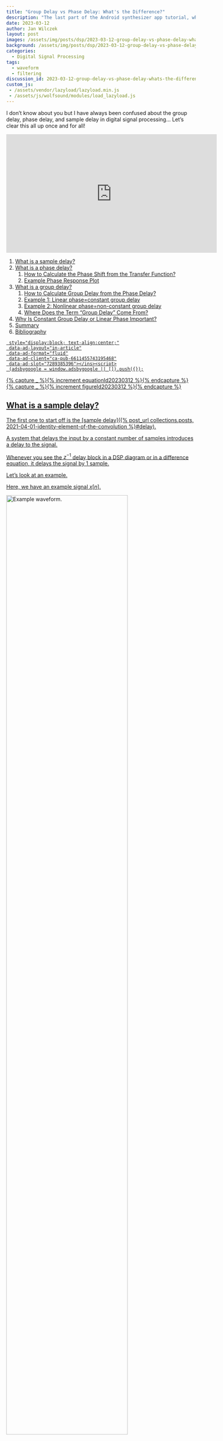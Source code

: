 ```yaml
---
title: "Group Delay vs Phase Delay: What's the Difference?"
description: "The last part of the Android synthesizer app tutorial, where we implement the wavetable synthesis algorithm in C++."
date: 2023-03-12
author: Jan Wilczek
layout: post
images: /assets/img/posts/dsp/2023-03-12-group-delay-vs-phase-delay-whats-the-difference/
background: /assets/img/posts/dsp/2023-03-12-group-delay-vs-phase-delay-whats-the-difference/Thumbnail.webp
categories:
  - Digital Signal Processing
tags:
  - waveform
  - filtering
discussion_id: 2023-03-12-group-delay-vs-phase-delay-whats-the-difference
custom_js:
 - /assets/vendor/lazyload/lazyload.min.js
 - /assets/js/wolfsound/modules/load_lazyload.js
---
```

I don’t know about you but I have always been confused about the group delay, phase delay, and sample delay in digital signal processing… Let’s clear this all up once and for all!

<iframe width="560" height="315" src="https://www.youtube.com/embed/ox-CyJVpJEM" title="YouTube video player" frameborder="0" allow="accelerometer; autoplay; clipboard-write; encrypted-media; gyroscope; picture-in-picture; web-share" allowfullscreen></iframe>

1. [What is a sample delay?](#what-is-a-sample-delay)
2. [What is a phase delay?](#what-is-a-phase-delay)
   1. [How to Calculate the Phase Shift from the Transfer Function?](#how-to-calculate-the-phase-shift-from-the-transfer-function)
   2. [Example Phase Response Plot](#example-phase-response-plot)
3. [What is a group delay?](#what-is-a-group-delay)
   1. [How to Calculate Group Delay from the Phase Delay?](#how-to-calculate-group-delay-from-the-phase-delay)
   2. [Example 1: Linear phase=constant group delay](#example-1-linear-phaseconstant-group-delay)
   3. [Example 2: Nonlinear phase=non-constant group delay](#example-2-nonlinear-phasenon-constant-group-delay)
   4. [Where Does the Term “Group Delay” Come From?](#where-does-the-term-group-delay-come-from)
4. [Why Is Constant Group Delay or Linear Phase Important?](#why-is-constant-group-delay-or-linear-phase-important)
5. [Summary](#summary)
6. [Bibliography](#bibliography)

<script defer src="https://pagead2.googlesyndication.com/pagead/js/adsbygoogle.js?client=ca-pub-6611455743195468"
     crossorigin="anonymous"></script><ins class="adsbygoogle"
     style="display:block; text-align:center;"
     data-ad-layout="in-article"
     data-ad-format="fluid"
     data-ad-client="ca-pub-6611455743195468"
     data-ad-slot="7289385396"></ins><script>
     (adsbygoogle = window.adsbygoogle || []).push({});
</script>


{% capture _ %}{% increment equationId20230312  %}{% endcapture %}
{% capture _ %}{% increment figureId20230312  %}{% endcapture %}

## What is a sample delay?

The first one to start off is the [sample delay]({% post_url collections.posts, 2021-04-01-identity-element-of-the-convolution %}#delay).

A system that delays the input by a constant number of samples introduces a delay to the signal.

Whenever you see the $z^{-1}$ delay block in a DSP diagram or in a difference equation, it delays the signal by 1 sample.

Let’s look at an example.

Here, we have an example signal $x[n]$.

<div markdown="0">
<img class="lazyload" data-src="{{ page.images | absolute_url | append: "/two_sines_signal.webp" }}" alt="Example waveform." width="80%">
</div>
_Figure {% increment figureId20230312 %}. Some signal._

What happens to it if we delay it by 4 samples?

<div markdown="0">
<img class="lazyload" data-src="{{ page.images | absolute_url | append: "/delayed_two_sines_signal.webp" }}" alt="Example waveform delayed by 4 samples." width="80%">
</div>
_Figure {% increment figureId20230312 %}. Signal delayed by 4 samples._

As you can see at the output of the delay, the signal is simply delayed by 4 samples. We denote the delayed signal by $x[n-4]$.

Remember that by the sample delay of a system, we refer to the delay of the whole signal by some number of samples between the output and the input. Pure delay elements, do not introduce any other change beyond the delay.

I have discussed the delay in samples in more detail in the following [article & video]({% post_url collections.posts, 2021-04-01-identity-element-of-the-convolution %}).

## What is a phase delay?

Let’s consider once again the output of the system delayed by 4 samples.

<div markdown="0">
<img class="lazyload" data-src="{{ page.images | absolute_url | append: "/delayed_two_sines_no_shadow.webp" }}" alt="Waveform of a signal consisting of 2 sines delayed by 4 samples." width="80%">
</div>
_Figure {% increment figureId20230312 %}. Signal consisting of 2 sines delayed by 4 samples._

This signal consists of 2 sines: one of them has period equal to 16 samples and the other one has period equal to 8 samples.

<div markdown="0">
<img class="lazyload" data-src="{{ page.images | absolute_url | append: "/sine1_signal.webp" }}" alt="Waveform of a sine with period of 16 samples." width="80%">
</div>
_Figure {% increment figureId20230312 %}. Sine with period of 16 samples._

<div markdown="0">
<img class="lazyload" data-src="{{ page.images | absolute_url | append: "/sine2_signal.webp" }}" alt="Waveform of a sine with period of 8 samples." width="80%">
</div>
_Figure {% increment figureId20230312 %}. Sine with period of 8 samples._

If you don’t know what the period of a signal is, it’s the smallest positive number of samples after which the signal starts repeating itself. For example, the “2-sine” signal repeats every 16 samples.

Both sines inside the signal were delayed by the same number of samples. But how did their phase advance?

The **phase** of a sine is a value in the $[0, 2\pi)$ range. The period of a sine is equal to $2\pi$. So its phase tells us at which point in the period we are.

For the sine, whose period is 8 samples, 4 samples are half of its period. Therefore, 4 samples correspond to a shift of its argument (phase) by $\pi$ (half of the $2\pi$ period). Thus, the phase delay (or phase shift) of this sine is $\pi$.

However, for the sine, whose period is 16 samples, 4 samples are just one quarter of its period. Therefore, 4 samples correspond to a phase delay of $\frac{1}{4} \cdot 2\pi = \frac{\pi}{2}$.

See? A delay in samples means different phase delays for different sines. To calculate the phase shift of a sine given its sample delay or vice versa, we need to know the period or the frequency of the sine.

### How to Calculate the Phase Shift from the Transfer Function?

If we have the transfer function of a digital system or its frequency response $H(e^{j\omega})$, we can easily calculate its phase response as

$$
\arg H\left(e^{j\omega}\right),\quad ({% increment equationId20230312  %})
$$

where $\arg$ returns the principal argument of the given complex number in radians. The principal argument is always in the $(-\pi, \pi]$ range. Therefore, this phase is also called a **wrapped phase** because it is wrapped to the $(-\pi, \pi]$ range.

### Example Phase Response Plot

Here is an example phase response plot. It is the phase response of the second-order Butterworth IIR lowpass filter with the cutoff frequency set to $\frac{1}{4}$ of the Nyquist frequency.

<div markdown="0">
<img class="lazyload" data-src="{{ page.images | absolute_url | append: "/butterworth_lp2_phase_response.webp" }}" alt="IIR lowpass filter phase response plot." width="80%">
</div>
_Figure {% increment figureId20230312 %}. Phase response of the second-order Butterworth IIR lowpass filter with the cutoff frequency set to $\frac{1}{4}$ of the Nyquist frequency._

As you can see, this phase response is clearly nonlinear; in fact, all IIR filters have nonlinear phase.

Ok, we know what is the sample delay and the phase delay. Then, what is the group delay?

## What is a group delay?

“Group delay” is probably the most misleading term in the history of DSP but I admit, it does make sense.

To understand the group delay let’s look at an example.

In a pure delay system, all frequency components at the input are delayed by a constant number of samples.

What if each frequency was delayed by a different number of samples?

To use our “2-sine” signal again, let’s say we delay the sine with the period equal to 8 samples by 4 samples and the sine with the period equal to 16 samples by 8 samples.

Here you can see the output of the described frequency-dependent delaying system.

<div markdown="0">
<img class="lazyload" data-src="{{ page.images | absolute_url | append: "/phase_delayed_two_sines_signal.webp" }}" alt="Waveform of a signal consisting of 2 sines delayed with a frequency-dependent delay" width="80%">
</div>
_Figure {% increment figureId20230312 %}. Signal consisting of 2 sines delayed with a frequency-dependent delay._

Looking at the sines separately, at the output of this system the delayed sines look as follows.

<div markdown="0">
<img class="lazyload" data-src="{{ page.images | absolute_url | append: "/delayed_sine1_signal.webp" }}" alt="Waveform of the sine with period of 16 samples delayed by 8 samples" width="80%">
</div>
_Figure {% increment figureId20230312 %}. Sine with period of 16 samples delayed by 8 samples (phase delayed by $\pi$)._

<div markdown="0">
<img class="lazyload" data-src="{{ page.images | absolute_url | append: "/delayed_sine2_signal.webp" }}" alt="Waveform of the sine with period of 8 samples delayed by 4 samples" width="80%">
</div>
_Figure {% increment figureId20230312 %}. Sine with period of 8 samples delayed by 4 samples (phase delayed by $\pi$)._

What is interesting, now both sines have the same phase delay, $\pi$. However, you can see that the output in Figure 7 looks different visually from the input although these are still those two sines; if you’re unsure that they are different, check the first nonzero samples of the delayed signal. The relative position of the sines changed and, thus, the waveform changed.

As you might guess at this point, the **group delay** is exactly the number of samples by which a single frequency component is delayed.

In our example, the group delay of the frequency corresponding to period 8 is 4 and the group delay of the frequency corresponding to period 16 is 8.

In the previous example, where the whole input was delayed by 4 samples, you saw that if the group delay is constant for all frequencies, the system does not alter the waveform visually, it simply delays it; we get a delay system as in the definition of the sample delay.

So constant group delay is equivalent to sample delay.

### How to Calculate Group Delay from the Phase Delay?

Group delay can be easily calculated from the phase delay of the system

$$
\text{grd}\left[ H(e^{j\omega})\right] = - \frac{d}{d\omega}\{\arg H\left(e^{j\omega}\right)\},\quad ({% increment equationId20230312  %})
$$

where

- $H(e^{j\omega})$ is the complex frequency response of the system,
- $\arg H(e^{j\omega})$ is its phase response, and
- $\frac{d}{d\omega}$ denotes the derivative with respect to the angular frequency $\omega$ in radians per sample ($\omega = 2\pi f / f_s$, where $f$ is a frequency in Hz and $f_s$ is the sampling rate).

### Example 1: Linear phase=constant group delay

Let’s look at an example of a constant-group delay filter.

Here is the phase response of our delay by 4 samples.

<div markdown="0">
<img class="lazyload" data-src="{{ page.images | absolute_url | append: "/delay_by_4_phase_response.webp" }}" alt="Wrapped phase response plot" width="80%">
</div>
_Figure {% increment figureId20230312 %}. Wrapped phase response of a 4-sample delay system._

You can see that the phase is wrapped: when it reaches $-\pi$ it jumps up to $\pi$.

If we unwrap the phase, the phase response looks as follows.

<div markdown="0">
<img class="lazyload" data-src="{{ page.images | absolute_url | append: "/delay_by_4_unwrapped_phase_response.webp" }}" alt="Unwrapped phase response plot" width="80%">
</div>
_Figure {% increment figureId20230312 %}. Unwrapped phase response of a 4-sample delay system._

By the way, these plots were obtained using [scipy.signal.freqz](https://docs.scipy.org/doc/scipy/reference/generated/scipy.signal.freqz.html), [numpy.angle](https://numpy.org/doc/stable/reference/generated/numpy.angle.html), [numpy.unwrap](https://numpy.org/doc/stable/reference/generated/numpy.unwrap.html), and the [matplotlib](https://matplotlib.org/stable/index.html) library 🙂

The derivative of the phase response with respect to the frequency is simply the tilt coefficient of this linear function. In this case, the derivative is constant at each frequency $\omega$ (because the phase is linear) and can be calculated from the plot grid. Therefore, the group delay of this filter (negated derivative) is equal to $-\frac{-4\pi}{\pi} = -(-4) = 4$. We obtained the group delay at each frequency: it is constant and equal to 4. Therefore, this system is a delay of 4 samples. And indeed it has linear phase.

*Note: You can also calculate the group delay from the analytical form of the phase response. In the case of a pure delay of 4, the frequency response is $e^{-j4\omega}$ so the phase response is $-4\omega$. Thus, the negated derivative is 4.*

### Example 2: Nonlinear phase=non-constant group delay

Here is the plot of the group delay of the second-order Butterworth IIR lowpass filter with the cutoff frequency set to $\frac{1}{4}$ of the Nyquist frequency whose phase response you’ve seen in Figure 6.

<div markdown="0">
<img class="lazyload" data-src="{{ page.images | absolute_url | append: "/butterworth_lp2_group_delay.webp" }}" alt="IIR lowpass filter group delay plot." width="80%">
</div>
_Figure {% increment figureId20230312 %}. Group delay of the second-order Butterworth IIR lowpass filter with the cutoff frequency set to $\frac{1}{4}$ of the Nyquist frequency._

This group delay was calculated with the [scipy.signal.group_delay](https://docs.scipy.org/doc/scipy/reference/generated/scipy.signal.group_delay.html) function.

As you can see, a nonlinear phase response resulted in a non-constant group delay.

### Where Does the Term “Group Delay” Come From?

The group delay takes its name from the continuous frequency domain. Mathematically speaking, group delay describes the time delay of an infinitesimally small range of frequencies around some particular frequency $\omega$. This range of frequencies can also be called a “group” of frequencies, hence the name group delay. Clever, I know 😉

## Why Is Constant Group Delay or Linear Phase Important?

If a system has **linear phase**, it means that its phase response is a linear function of angular frequency, typically of the form $-\omega t_0$.

If a system has linear phase, it has constant group delay $t_0$, which can be easily calculated by inserting $\arg H\left(e^{j\omega}\right) =-\omega t_0$ into Equation 2.

Well, if a system has a constant group delay, then it means that it does not alter the input waveform visually; its behavior can be represented as a frequency-dependent amplitude scaling and a frequency-independent delay.

Why is it important? Well, as you could see for the 2 sines example, the change in the outlook of the signal can be drastic. Also such drastic changes make the outcome less predictable when we start mixing multiple signals together. If the group delay is not constant we may run into phase cancellation issues.

That’s why we typically (but not always) prefer linear phase (=constant group delay) systems.

Unfortunately, only finite impulse response (FIR) filters can have linear phase and, thus, linear-phase systems introduce significant delay… But that’s a topic for another article 😎

## Summary

In this article, you learned what is sample delay, phase delay, and group delay. You now know what is the difference between these three.

You also learned that systems (filters) with linear phase have constant group delay so their effect on the system can be described by a frequency-dependent gain and a frequency-independent delay in samples. Systems with linear phase are more predictable and, thus, more desirable.

With this knowledge you won’t be confused again when you stumble upon one of these “delay” terms!

If you want to know which other bits and pieces of knowledge are necessary for writing software that processes sound, check out my [free Audio Plugin Developer Checklist](https://thewolfsound.com/checklist/)!

## Bibliography

[OppenheimSchafer10] [Alan V Oppenheim, Ronald W. Schafer, *Discrete-Time Signal Processing*, 3rd Edition, Pearson 2010.](https://amzn.to/3vygXGl)


